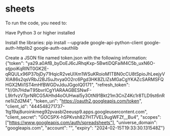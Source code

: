 # sheets
To run the code, you need to:

Have Python 3 or higher installed

Install the libraries:
pip install --upgrade google-api-python-client google-auth-httplib2 google-auth-oauthlib

Create a JSON file named token.json with the following information:
{"token": "ya29.a0AfB_byDoEJ6cJRhqKxp-5BwtiDQFaiM4C5b_uxN6O-stjpoiKqRINT0GK2E-qRQULx96P37bjDy71HqicR2veUlXm1WSuKRoioM1TBN0cCU8tSpioJhLeejyVXIA86s2qsVRbJ2BJSuJtvya0O2rc6Pgd3HK8ZLIZsMGaCgYKAZcSARMSFQHGX2Mii1ST4mHfBWGDvJduJGgoIQ0171", "refresh_token": "1//0h7HdwT95bvrlCgYIARAAGBESNwF-L9IrfvzV7prNRCG5AHhd4oOUHwal5y3OtN91Bkt21m3CnZ4Kc1r8TLD9st6nRne1iiZd2M4", "token_uri": "https://oauth2.googleapis.com/token", "client_id": "444548271737-1tg19aj8uroinkmeg92pvasbl2eeusp9.apps.googleusercontent.com", "client_secret": "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", "scopes": ["https://www.googleapis.com/auth/spreadsheets"], "universe_domain": "googleapis.com", "account": "", "expiry": "2024-02-15T19:33:30.131548Z"}
